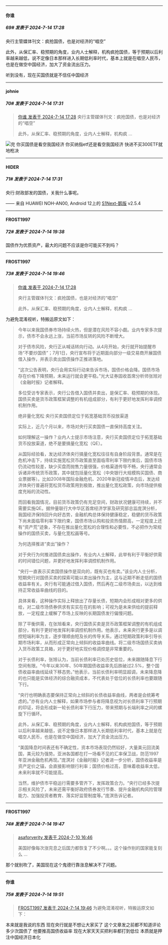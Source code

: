 ﻿
*****

####  你谁  
##### 69#       发表于 2024-7-14 17:28

央行主管媒体刊文：疯抢国债，也是对经济的“唱空”

此外，从保汇率、稳预期的角度，业内人士解释，机构疯抢国债，等于预期以后利率越来越低，说不定像日本那样进入长期低利率时代，基本上就是在唱空人民币，也是在做空中国经济，加大了资金流出压力。

听到没有，现在买国债就是不信任中国经济

*****

####  johnie  
##### 70#       发表于 2024-7-14 17:31

<blockquote><a href="httphttps://bbs.saraba1st.com/2b/forum.php?mod=redirect&amp;goto=findpost&amp;pid=65582130&amp;ptid=2190858" target="_blank">你谁 发表于 2024-7-14 17:28</a>
央行主管媒体刊文：疯抢国债，也是对经济的“唱空”

此外，从保汇率、稳预期的角度，业内人士解释，机构疯 ...</blockquote>
<img src="https://static.saraba1st.com/image/smiley/face2017/067.png" referrerpolicy="no-referrer">完
你买国债是看空我国经济
你买纳指etf还是看空我国经济
快进不买300ETF就地枪决

*****

####  HIDER  
##### 71#       发表于 2024-7-14 17:31

央行:财政部发的国债，关我什么事呢。

—— 来自 HUAWEI NOH-AN00, Android 12上的 [S1Next-鹅版](https://github.com/ykrank/S1-Next/releases) v2.5.4


*****

####  FROST1997  
##### 72#       发表于 2024-7-14 19:38

国债作为优质资产，最大的问题不应该是你可能买不到吗？


*****

####  FROST1997  
##### 73#       发表于 2024-7-14 19:46

<blockquote><a href="httphttps://bbs.saraba1st.com/2b/forum.php?mod=redirect&amp;goto=findpost&amp;pid=65582130&amp;ptid=2190858" target="_blank">你谁 发表于 2024-7-14 17:28</a>

央行主管媒体刊文：疯抢国债，也是对经济的“唱空”

此外，从保汇率、稳预期的角度，业内人士解释，机构疯 ...</blockquote>
为避免混淆视听，特搬运原文如下：
 <blockquote>今年以来我国债券市场持续火热，但是潜在风险不容小觑。业内专家多次提示，债市不会永远上涨，当前市场反转的风险不断增大。

对于债市风险，央行正从喊话转向行动。从4月开始，央行就开始提醒市场“不要炒国债”；7月1日，央行宣布将于近期面向部分一级交易商开展国债借入操作，并表示卖出国债操作正推进落地。

“这次公告表明，央行会用实际行动来告诉市场，国债价格会降。国债市场存在价格下降预期，未来运行就会更平稳。”光大证券固收首席分析师张旭对《金融时报》记者解释。

多位受访专家表示，央行公告借入国债并卖出，是保汇率、稳预期的体现。国债买卖是货币政策框架调整的有机组成部分，有利于更好地发挥利率调控机制作用。

绝非量化宽松 央行买卖国债定位于拓宽基础货币投放渠道

实际上，近几个月以来，市场对央行买卖国债一直保持高度关注。

如何理解这一操作？业内人士提示市场注意，央行买卖国债定位于拓宽基础货币投放渠道，绝不是要搞量化宽松（QE）。

从国际经验看，发达经济体央行搞量化宽松往往有自身阶段背景。通常是在危机冲击下，持续实施宽松货币政策直至面临零利率下限约束后，国债市场仍流动性较差，缺少买盘而抛售力量很强，价格渠道传导不畅，央行通常会诉诸非传统货币政策，其中就包括量化宽松（中央银行大规模购买国债、商业票据等）。比如2008年国际金融危机、2020年新冠疫情冲击后，发达经济体央行普遍将宽松货币政策用到极致，推出量化宽松政策，向市场提供极度充裕的流动性。

而回看我国情况，目前货币政策仍有充足空间，财政状况健康可持续，并不需要实施QE。据仲量联行大中华区首席经济学家及研究部总监庞溟分析，我国经济保持回升向好态势，金融机构总体保持健康稳定，稳健的货币政策下尚未面临零利率下限约束，国债市场认购和投资热情颇高，一定程度上还有“资产荒”迹象，不存在推出量化宽松的合理性和必要性，不必把作为常规操作的国债买卖，与量化宽松画等号。

为何选择推进“卖出”操作？

对于央行为何推进国债卖出操作，有业内人士解释，此举有利于平衡好供需的时间错位问题，并更好地发挥利率调控机制作用。

“央行一直表示买卖国债操作是双向的，既有买也有卖。”该业内人士分析，短期央行对国债买卖的探索可能以卖出操作为主，这与近期不断走低的国债收益率有关。央行有可能通过借入国债，然后再在二级市场卖出，以达到维持正常收益率曲线的目的。

具体来看，这种操作实际上释放出了存量长债，短期内会形成相对更多的供给，对二级市场债券供求有实实在在的影响；可视为是未来供给的提前释放，一定程度上缓解了市场上反映的长期国债发行偏慢问题。

除了平衡供需，在张旭看来，央行国债买卖是货币政策框架调整的有机组成部分，有利于更好地发挥利率调控机制作用。他表示，未来央行更多是以调控短端利率为主，逐步理顺由短及长的传导关系，通过短期政策利率引导长期市场利率，从而形成正常向上倾斜的收益率曲线。将二级市场国债买卖纳入货币政策工具箱，对于更好地实现价格调控是非常重要的。

对于长债利率，张旭认为，当前长债利率已处历史低位，未来跟随降息下行空间有限。“今年以来30年、50年期国债收益率先后跌破过2.5%，整个国债收益率曲线延续下移态势。”他表示，当前长债利率明显超调，未来降息降的也只能是实体经济的综合融资成本，不代表处于低位的长债利率也要跟随下行。

“央行也明确表态要保持正常向上倾斜的长债收益率曲线，两者是会统筹考虑的。”亦有业内人士解释，如果市场参与者将降息视为对长债利率下行预期的印证，将会形成新一轮长债利率下行压力，带来预期与长端利率之间的螺旋下行循环。

此外，从保汇率、稳预期的角度，业内人士解释，机构疯抢国债，等于预期以后利率越来越低，说不定像日本那样进入长期低利率时代，基本上就是在唱空人民币，也是在做空中国经济，加大了资金流出压力。

“美国降息时间表还有不确定性，资本市场表现仍然较好，大量美元回流美国，美元较为强势。亚洲各国都在打一场看不见的汇率保卫战，防范1997年亚洲金融危机再现。”庞溟对《金融时报》记者进一步分析，国债收益率是资产定价之锚，会直接影响银行利率；国债价格过高，意味着收益率太低，未来利率就不可能提高。

当然，维护债市平稳运行需要多管齐下，发挥政策合力。“央行已经多次提示相关风险了，未来还需平衡好政府债券发行节奏、提升金融机构风险管理能力、加强投资者教育、落实好监管制度等。”庞溟告诉记者。</blockquote>

*****

####  FROST1997  
##### 74#       发表于 2024-7-14 19:47

<blockquote><a href="httphttps://bbs.saraba1st.com/2b/forum.php?mod=redirect&amp;goto=findpost&amp;pid=65542979&amp;ptid=2190858" target="_blank">asaforverity 发表于 2024-7-10 16:46</a>

美国好像每次涨完息之后国力都恢复了不少啊。。。这个操作别的国家能复刻么 ...</blockquote>
那个就别吹了，美国现在这个鬼德行靠涨息解决不了问题。


*****

####  你谁  
##### 75#       发表于 2024-7-14 19:51

<blockquote><a href="httphttps://bbs.saraba1st.com/2b/forum.php?mod=redirect&amp;goto=findpost&amp;pid=65582978&amp;ptid=2190858" target="_blank">FROST1997 发表于 2024-7-14 19:46</a>
为避免混淆视听，特搬运原文如下：</blockquote>
本来就是我说的东西 现在央行就是不想让大家买了 这个文章发之前都不知道评论多少次国债了 他要推高国债收益率 现在大家天天买把利率都打到低位 本质就是押注中国经济日本化

